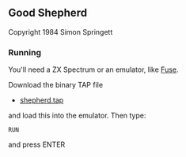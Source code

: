 ## Good Shepherd

Copyright 1984 Simon Springett

### Running

You'll need a ZX Spectrum or an emulator, like [Fuse]().

Download the binary TAP file

* [shepherd.tap]()

and load this into the emulator. Then type:

    RUN

and press ENTER
